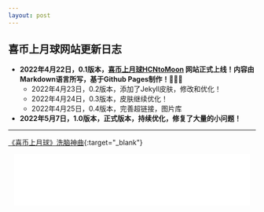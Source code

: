 ```yaml
---
layout: post
---
```


## **喜币上月球网站更新日志**


- **2022年4月22日，0.1版本，[喜币上月球HCNtoMoon](https://hcntomoon.github.io/) 网站正式上线！内容由Markdown语言所写，基于Github Pages制作！🎉🎉🎉**
  -  2022年4月23日，0.2版本，添加了Jekyll皮肤，修改和优化！
  - 2022年4月24日，0.3版本，皮肤继续优化！
  - 2022年4月25日，0.4版本，完善超链接，图片库
- **2022年5月7日，1.0版本，正式版本，持续优化，修复了大量的小问题！**

---

[《喜币上月球》洗脑神曲](https://www.youtube.com/shorts/RSnNU_QbmG0){:target="_blank"} 


<HTML lang="en">
    <div style="text-align: center;">
    <iframe frameborder="no" border="1" marginwidth="0" marginheight="0" width="480" height="106" src="music.163.com/outchain/player?type=2&id=1808492017&auto=0&height=66"></iframe>
</div>
</HTML>

